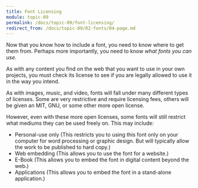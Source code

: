 ```yaml
---
title: Font Licensing
module: topic-09
permalink: /docs/topic-09/font-licensing/
redirect_from: /docs/topic-09/02-fonts/04-page.md
---
```


<div class="divider-heading"></div>

Now that you know how to include a font, you need to know where to get them from. Perhaps more importantly, you need to know _what fonts you can use_.

As with any content you find on the web that you want to use in your own projects, you must check its license to see if you are legally allowed to use it in the way you intend.

As with images, music, and video, fonts will fall under many different types of licenses. Some are very restrictive and require licensing fees, others will be given an MIT, GNU, or some other more open license.

However, even with these more open licenses, some fonts will still restrict what mediums they can be used freely on. This may include:

- Personal-use only (This restricts you to using this font only on your computer for word processing or graphic design. But will typically allow the work to be published to hard copy.)
- Web embedding (This allows you to use the font for a website.)
- E-Book (This allows you to embed the font in digital content beyond the web.)
- Applications (This allows you to embed the font in a stand-alone application.)
